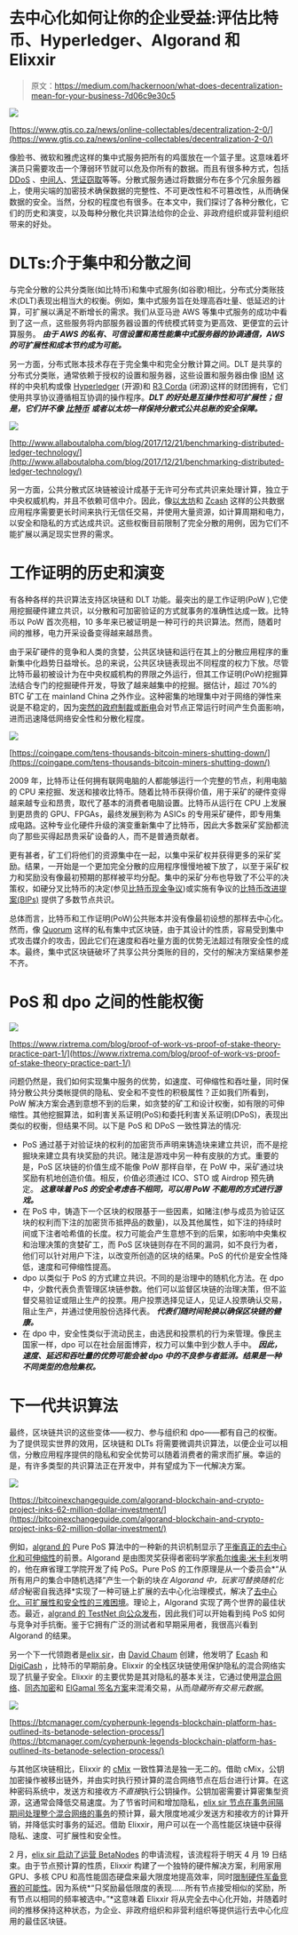 # 去中心化如何让你的企业受益:评估比特币、Hyperledger、Algorand 和 Elixxir

> 原文：<https://medium.com/hackernoon/what-does-decentralization-mean-for-your-business-7d06c9e30c5>

![](img/6ee04840208982846b8063704783ac75.png)

[https://www.gtis.co.za/news/online-collectables/decentralization-2-0/](https://www.gtis.co.za/news/online-collectables/decentralization-2-0/)

像脸书、微软和雅虎这样的集中式服务把所有的鸡蛋放在一个篮子里。这意味着坏演员只需要攻击一个薄弱环节就可以危及你所有的数据。而且有很多种方式，包括 [DDoS](https://en.wikipedia.org/wiki/Denial_of_Service_attack) 、[中间人](https://en.wikipedia.org/wiki/Man-in-the-middle_attack)、[凭证窃取](https://www.schneier.com/blog/archives/2016/05/credential_stea.html)等等。分散式服务通过将数据分布在多个冗余服务器上，使用尖端的加密技术确保数据的完整性、不可更改性和不可篡改性，从而确保数据的安全。当然，分权的程度也有很多。在本文中，我们探讨了各种分散化，它们的历史和演变，以及每种分散化共识算法给你的企业、非政府组织或非营利组织带来的好处。

# DLTs:介于集中和分散之间

与完全分散的公共分类账(如比特币)和集中式服务(如谷歌)相比，分布式分类账技术(DLT)表现出相当大的权衡。例如，集中式服务旨在处理高吞吐量、低延迟的计算，可扩展以满足不断增长的需求。我们从亚马逊 AWS 等集中式服务的成功中看到了这一点，这些服务将内部服务器设置的传统模式转变为更高效、更便宜的云计算服务。 ***由于 AWS 的私有、可信设置和高性能集中式服务器的协调通信，AWS 的可扩展性和成本节约成为可能。***

另一方面，分布式账本技术存在于完全集中和完全分散计算之间。DLT 是共享的分布式分类账，通常依赖于授权的设置和服务器，这些设置和服务器由像 [IBM](https://www.ibm.com/blockchain) 这样的中央机构或像 [Hyperledger](https://www.hyperledger.org/) (开源)和 [R3 Corda](https://www.r3.com/corda-platform/) (闭源)这样的财团拥有，它们使用共享协议遵循相互协调的操作程序。***DLT 的好处是互操作性和可扩展性；但是，它们并不像*** [***比特币***](https://bitcoin.org/en/) ***或者以太坊一样保持分散式公共总账的安全保障。***

![](img/a344720cbcac5e7f54cb29688dc87d7c.png)

[http://www.allaboutalpha.com/blog/2017/12/21/benchmarking-distributed-ledger-technology/](http://www.allaboutalpha.com/blog/2017/12/21/benchmarking-distributed-ledger-technology/)

另一方面，公共分散式区块链被设计成基于无许可分布式共识来处理计算，独立于中央权威机构，并且不依赖可信中介。因此，像[以太坊](https://ethereum.org/)和 [Zcash](https://z.cash/) 这样的公共数据应用程序需要更长时间来执行无信任交易，并使用大量资源，如计算周期和电力，以安全和隐私的方式达成共识。这些权衡目前限制了完全分散的用例，因为它们不能扩展以满足现实世界的需求。

# 工作证明的历史和演变

有各种各样的共识算法支持区块链和 DLT 功能。最突出的是工作证明(PoW ),它使用挖掘硬件建立共识，以分散和可加密验证的方式就事务的准确性达成一致。比特币以 PoW 首次亮相，10 多年来已被证明是一种可行的共识算法。然而，随着时间的推移，电力开采设备变得越来越昂贵。

由于采矿硬件的竞争和人类的贪婪，公共区块链和运行在其上的分散应用程序的重新集中化趋势日益增长。总的来说，公共区块链表现出不同程度的权力下放。尽管比特币最初被设计为在中央权威机构的界限之外运行，但其工作证明(PoW)挖掘算法结合专门的挖掘硬件开发，导致了越来越集中的挖掘。据估计，超过 70%的 BTC 矿工在 mainland China 之外作业。这种密集的地理集中对于网络的弹性来说是不稳定的，因为[突然的政府制裁](https://www.wired.co.uk/article/bitcoin-mining-china-ban-crypto-cryptocurrency-wechat)或[断电](https://cryptoslate.com/china-floods-wipe-out-crypto-mining-farms-bitcoin-hashrate-drops/)会对节点正常运行时间产生负面影响，进而迅速降低网络安全性和分散化程度。

![](img/5883b55d98836519d06672521c41c659.png)

[https://coingape.com/tens-thousands-bitcoin-miners-shutting-down/](https://coingape.com/tens-thousands-bitcoin-miners-shutting-down/)

2009 年，比特币让任何拥有联网电脑的人都能够运行一个完整的节点，利用电脑的 CPU 来挖掘、发送和接收比特币。随着比特币获得价值，用于采矿的硬件变得越来越专业和昂贵，取代了基本的消费者电脑设置。比特币从运行在 CPU 上发展到更昂贵的 GPU、FPGAs，最终发展到称为 ASICs 的专用采矿硬件，即专用集成电路。这种专业化硬件升级的演变重新集中了比特币，因此大多数采矿奖励都流向了那些买得起昂贵采矿设备的人，而不是普通贡献者。

更有甚者，矿工们将他们的资源集中在一起，以集中采矿权并获得更多的采矿奖励。结果，一开始是一个更加完全分散的应用程序慢慢地被下放了，以至于采矿权力和奖励没有像最初预期的那样被平均分配。集中的采矿分布也导致了不公平的决策权，如硬分叉比特币的决定(参见[比特币现金争议](https://en.wikipedia.org/wiki/Bitcoin_Cash))或实施有争议的[比特币改进提案(BIPs)](https://en.wikipedia.org/wiki/Bitcoin_Core#Bitcoin_Improvement_Proposals) 提供了多数节点共识。

总体而言，比特币和工作证明(PoW)公共账本并没有像最初设想的那样去中心化。然而，像 [Quorum](https://www.jpmorgan.com/global/Quorum) 这样的私有集中式区块链，由于其设计的性质，容易受到集中式攻击媒介的攻击，因此它们在速度和吞吐量方面的优势无法超过有限安全性的成本。最终，集中式区块链破坏了共享公共分类账的目的，交付的解决方案结果参差不齐。

# PoS 和 dpo 之间的性能权衡

![](img/5c0dbfcfdff62ac2a3d5979d21c45bd6.png)

[https://www.rixtrema.com/blog/proof-of-work-vs-proof-of-stake-theory-practice-part-1/](https://www.rixtrema.com/blog/proof-of-work-vs-proof-of-stake-theory-practice-part-1/)

问题仍然是，我们如何实现集中服务的优势，如速度、可伸缩性和吞吐量，同时保持分散公共分类帐提供的隐私、安全和不变性的积极属性？正如我们所看到，PoW 解决方案会遇到意想不到的后果，如贪婪的矿工和设计权衡，如有限的可伸缩性。其他挖掘算法，如利害关系证明(PoS)和委托利害关系证明(DPoS)，表现出类似的权衡，但结果不同。以下是 PoS 和 DPoS 一致性算法的情况:

*   PoS 通过基于对验证块的权利的加密货币声明来铸造块来建立共识，而不是挖掘块来建立具有块奖励的共识。赌注是游戏中另一种有皮肤的方式。重要的是，PoS 区块链的价值生成不能像 PoW 那样自举，在 PoW 中，采矿通过块奖励有机地创造价值。相反，价值必须通过 ICO、STO 或 Airdrop 预先确定。 ***这意味着 PoS 的安全考虑各不相同，可以用 PoW 不能用的方式进行游戏。***
*   在 PoS 中，铸造下一个区块的权限基于一些因素，如赌注(参与成员为验证区块的权利而下注的加密货币抵押品的数量)，以及其他属性，如下注的持续时间或下注者哈希值的长度。权力可能会产生意想不到的后果，如影响中央集权和治理决策的贪婪矿工，而 PoS 区块链则存在不同的漏洞，如不良行为者，他们可以针对用户下注，以改变所创造的区块的结果。PoS 的代价是安全性降低，速度和可伸缩性提高。
*   dpo 以类似于 PoS 的方式建立共识。不同的是治理中的随机化方法。在 dpo 中，少数代表负责管理区块链参数。他们可以监督区块链的治理决策，但不监督交易验证或阻止生产的投票。用户投票选择见证人，见证人投票确认交易，阻止生产，并通过使用股份选择代表。 ***代表们随时间轮换以确保区块链的健康。***
*   在 dpo 中，安全性类似于流动民主，由选民和投票机的行为来管理。像民主国家一样，dpo 可以在社会层面博弈，权力可以集中到少数人手中。 ***因此，速度、延迟和吞吐量的优势可能会被 dpo 中的不良参与者抵消。结果是一种不同类型的危险集权。***

# 下一代共识算法

最终，区块链共识的这些变体——权力、参与组织和 dpo——都有自己的权衡。为了提供现实世界的效用，区块链和 DLTs 将需要微调共识算法，以便企业可以相信，分散应用程序提供的隐私和安全优势可以随着消费者的需求而扩展。幸运的是，有许多类型的共识算法正在开发中，并有望成为下一代解决方案。

![](img/879dc947057869cba00f805d3ca2008d.png)

[https://bitcoinexchangeguide.com/algorand-blockchain-and-crypto-project-inks-62-million-dollar-investment/](https://bitcoinexchangeguide.com/algorand-blockchain-and-crypto-project-inks-62-million-dollar-investment/)

例如，[algrand 的](https://www.algorand.com/) Pure PoS 算法中的一种新的共识机制显示了[平衡真正的去中心化和可伸缩性](/algorand/secure-blockchain-decentralization-via-committees-7602f598a0a9)的前景。Algorand 是由图灵奖获得者密码学家[希尔维奥·米卡利](https://en.wikipedia.org/wiki/Silvio_Micali)发明的，他在麻省理工学院开发了纯 PoS。Pure PoS 的工作原理是从一个委员会*“从所有用户的集合中随机选择”产生一个新的块*在 Algorand 中，*玩家可替换*随机化结合*秘密自我选择*实现了一种可链上扩展的去中心化治理模式，解决了[去中心化、可扩展性和安全性的三难困境](/datadriveninvestor/solving-the-blockchain-trilemma-91b093944f93)。理论上，Algorand 实现了两个世界的最佳状态。最近，[algrand 的 TestNet 向公众发布](/algorand/algorands-testnet-is-now-open-to-the-public-64077eb340b4)，因此我们可以开始看到纯 PoS 如何与竞争对手抗衡。鉴于它拥有广泛的测试者和早期采用者，我很高兴看到 Algorand 的结果。

另一个下一代领跑者是[elix sir](https://elixxir.io/)，由 [David Chaum](https://en.wikipedia.org/wiki/David_Chaum) 创建，他发明了 [Ecash](https://en.wikipedia.org/wiki/Ecash) 和 [DigiCash](https://en.wikipedia.org/wiki/DigiCash) ，比特币的早期前身。Elixxir 的全栈区块链使用保护隐私的混合网络实现了抗量子安全。Elixxir 的主要优势是其对隐私的基本关注，它通过使用[混合网络](https://en.wikipedia.org/wiki/Mix_network)、[同态加密](https://en.wikipedia.org/wiki/Homomorphic_encryption)和 [ElGamal 签名方案](https://en.wikipedia.org/wiki/ElGamal_encryption)来混淆交易，从而*隐藏所有交易元数据*。

![](img/c7a7c0e41a7c5f7fb75e90a52d092220.png)

[https://btcmanager.com/cypherpunk-legends-blockchain-platform-has-outlined-its-betanode-selection-process/](https://btcmanager.com/cypherpunk-legends-blockchain-platform-has-outlined-its-betanode-selection-process/)

与其他区块链相比，Elixxir 的 [cMix](https://eprint.iacr.org/2016/008.pdf) 一致性算法是独一无二的。借助 cMix，公钥加密操作被移出链外，并由实时执行预计算的混合网络节点在后台进行计算。在这种密码系统中，发送方和接收方*不直接*执行公钥操作。公钥加密需要计算密集型资源，这通常会降低交易速度。为了节省时间和增加隐私，[elix sir 节点在事务间隔期间处理整个混合网络的事务](/elixxir/real-cryptography-real-time-precomputations-in-elixxir-e35c903cbd49)的预计算，最大限度地减少发送方和接收方的计算开销，并降低实时事务的延迟。借助 Elixxir，用户可以在一个高性能区块链中获得隐私、速度、可扩展性和安全性。

2 月，[elix sir 启动了运营 BetaNodes](/elixxir/the-elixxir-betanet-node-application-3c049f7fcfcb) 的申请流程，该流程将于明天 4 月 19 日结束。由于节点预计算的性质，Elixxir 构建了一个独特的硬件解决方案，利用家用 GPU、多核 CPU 和高性能固态硬盘来最大限度地提高效率，同时[限制硬件军备竞赛的可能性](/elixxir/elixxir-is-different-so-its-nodes-are-different-579aa61e8622)。因为系统*“只奖励最低限度的表现……所有节点接受相似的奖励，所有节点以相同的频率被选中。”*这意味着 Elixxir 将从完全去中心化开始，并随着时间的推移保持这种状态，为企业、非政府组织和非营利组织等提供运行去中心化应用的最佳区块链。